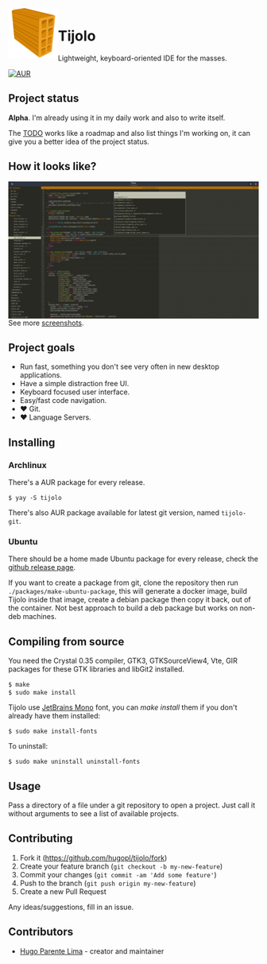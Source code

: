 <img align="left" src="./icons/tijolo.svg" width="100" height="100" />

# Tijolo

Lightweight, keyboard-oriented IDE for the masses.

[![AUR](https://img.shields.io/aur/version/tijolo)](https://aur.archlinux.org/packages/tijolo)

## Project status

**Alpha**. I'm already using it in my daily work and also to write itself.

The [TODO](./TODO.md) works like a roadmap and also list things I'm working on, it can give you a better idea of the project
status.

## How it looks like?

<img align="left" src="./screenshots/0.1.0-code.png" />

See more [screenshots](https://github.com/hugopl/tijolo/tree/master/screenshots).

## Project goals

- Run fast, something you don't see very often in new desktop applications.
- Have a simple distraction free UI.
- Keyboard focused user interface.
- Easy/fast code navigation.
- ♥️ Git.
- ♥️ Language Servers.

## Installing

### Archlinux

There's a AUR package for every release.

```
$ yay -S tijolo
```

There's also AUR package available for latest git version, named `tijolo-git`.

### Ubuntu

There should be a home made Ubuntu package for every release, check the
[github release page](https://github.com/hugopl/tijolo/releases).

If you want to create a package from git, clone the repository then run `./packages/make-ubuntu-package`, this will generate
a docker image, build Tijolo inside that image, create a debian package then copy it back, out of the container. Not best
approach to build a deb package but works on non-deb machines.

## Compiling from source

You need the Crystal 0.35 compiler, GTK3, GTKSourceView4, Vte, GIR packages for these GTK libraries and libGit2 installed.

```
$ make
$ sudo make install
```

Tijolo use [JetBrains Mono](https://www.jetbrains.com/lp/mono/) font, you can _make install_ them if you don't already have
them installed:

```
$ sudo make install-fonts
```

To uninstall:

```
$ sudo make uninstall uninstall-fonts
```

## Usage

Pass a directory of a file under a git repository to open a project. Just call it without arguments to see a list of available projects.

## Contributing

1. Fork it (<https://github.com/hugopl/tijolo/fork>)
2. Create your feature branch (`git checkout -b my-new-feature`)
3. Commit your changes (`git commit -am 'Add some feature'`)
4. Push to the branch (`git push origin my-new-feature`)
5. Create a new Pull Request

Any ideas/suggestions, fill in an issue.

## Contributors

- [Hugo Parente Lima](https://github.com/hugopl) - creator and maintainer
